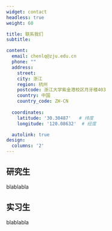 ```yaml
---
widget: contact
headless: true
weight: 60

title: 联系我们
subtitle:

content:
  email: chenlq@zju.edu.cn
  phone: ""
  address: 
    street:
    city: 浙江
    region: 杭州
    postcode: 浙江大学紫金港校区月牙楼403
    country: 中国
    country_code: ZH-CN
    
  coordinates:
    latitude: '30.30487'   # 纬度
    longitude: '120.08632'  # 经度

  autolink: true
design:
  columns: '2'
---
```


## 研究生

  blablabla

## 实习生

  blablabla
